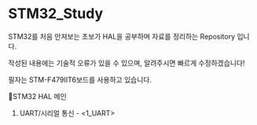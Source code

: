 # STM32_Study

STM32를 처음 만져보는 초보가 HAL을 공부하며 자료를 정리하는 Repository 입니다.

작성된 내용에는 기술적 오류가 있을 수 있으며, 알려주시면 빠르게 수정하겠습니다!

필자는 STM-F479IIT6보드를 사용하고 있습니다.

🍘STM32 HAL 메인
1. UART/시리얼 통신 - <1_UART>
